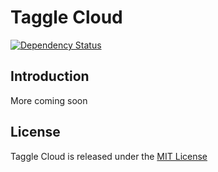 # Taggle Cloud

[![Dependency Status](https://gemnasium.com/jbender/taggle-cloud.png)](https://gemnasium.com/jbender/taggle-cloud)

## Introduction
More coming soon

## License
Taggle Cloud is released under the [MIT License](http://www.opensource.org/licenses/MIT)